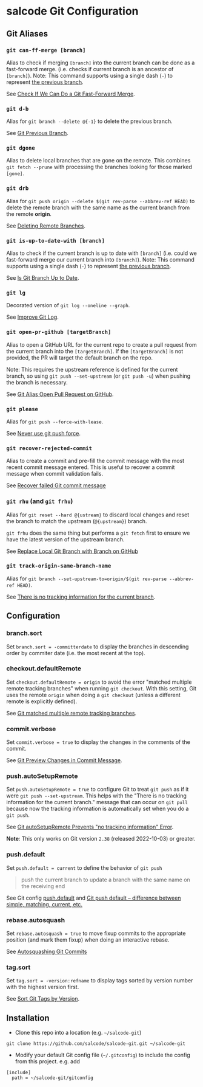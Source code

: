 # salcode Git Configuration

## Git Aliases

### `git can-ff-merge [branch]`

Alias to check if merging `[branch]` into the current branch can be done as a fast-forward merge. (i.e. checks if current branch is an ancestor of `[branch]`). Note: This command supports using a single dash (`-`) to represent [the previous branch](https://salferrarello.com/git-previous-branch/).

See [Check If We Can Do a Git Fast-Forward Merge](https://salferrarello.com/check-can-do-git-fast-forward-merge/).

### `git d-b`

Alias for `git branch --delete @{-1}` to delete the previous branch.

See [Git Previous Branch](https://salferrarello.com/git-previous-branch/).

### `git dgone`

Alias to delete local branches that are gone on the remote. This combines `git fetch --prune` with processing the branches looking for those marked `[gone]`.

### `git drb`

Alias for `git push origin --delete $(git rev-parse --abbrev-ref HEAD)` to delete the remote branch with the same name as the current branch from the remote **origin**.

See [Deleting Remote Branches](https://git-scm.com/book/en/v2/Git-Branching-Remote-Branches#_delete_branches).

### `git is-up-to-date-with [branch]`

Alias to check if the current branch is up to date with `[branch]` (i.e. could we fast-forward merge our current branch into `[branch]`). Note: This command supports using a single dash (`-`) to represent [the previous branch](https://salferrarello.com/git-previous-branch/).

See [Is Git Branch Up to Date](https://salferrarello.com/is-git-branch-up-to-date/).

### `git lg`

Decorated version of `git log --oneline --graph`.

See [Improve Git Log](https://salferrarello.com/improve-git-log/).

### `git open-pr-github [targetBranch]`

Alias to open a GitHub URL for the current repo to create a pull request from the current branch into the `[targetBranch]`. If the `[targetBranch]` is not provided, the PR will target the default branch on the repo.

Note: This requires the upstream reference is defined for the current branch, so using `git push --set-upstream` (or `git push -u`) when pushing the branch is necessary.

See [Git Alias Open Pull Request on GitHub](https://salferrarello.com/git-alias-open-pull-request-github/).

### `git please`

Alias for `git push --force-with-lease`.

See [Never use git push force](https://salferrarello.com/never-git-push-force/).

### `git recover-rejected-commit`

Alias to create a commit and pre-fill the commit message with the most recent commit message entered. This is useful to recover a commit message when commit validation fails.

See [Recover failed Git commit message](https://salferrarello.com/recover-failed-git-commit-message/)

### `git rhu` (and `git frhu`)

Alias for `git reset --hard @{ustream}` to discard local changes and reset the branch to match the upstream (`@{upstream}`) branch.

`git frhu` does the same thing but performs a `git fetch` first to ensure we have the latest version of the upstream branch.

See [Replace Local Git Branch with Branch on GitHub](https://salferrarello.com/replace-local-git-branch-with-branch-on-github)

### `git track-origin-same-branch-name`

Alias for `git branch --set-upstream-to=origin/$(git rev-parse --abbrev-ref HEAD)`.

See [There is no tracking information for the current branch](https://salferrarello.com/there-is-no-tracking-information-for-the-current-branch/).

## Configuration

### branch.sort

Set `branch.sort = -committerdate` to display the branches in descending order by commiter date (i.e. the most recent at the top).

### checkout.defaultRemote

Set `checkout.defaultRemote = origin` to avoid the error "matched multiple remote tracking branches" when running `git checkout`. With this setting, Git uses the remote `origin` when doing a `git checkout` (unless a different remote is explicitly defined).

See [Git matched multiple remote tracking branches](https://salferrarello.com/git-matched-multiple-remote-tracking-branches/).

### commit.verbose

Set `commit.verbose = true` to display the changes in the comments of the commit.

See [Git Preview Changes in Commit Message](https://salferrarello.com/git-preview-changes-in-commit-message/).

### push.autoSetupRemote

Set `push.autoSetupRemote = true` to configure Git to treat `git push` as if it were `git push --set-upstream`. This helps with the "There is no tracking information for the current branch." message that can occur on `git pull` because now the tracking information is automatically set when you do a `git push`.

See [Git autoSetupRemote Prevents "no tracking information" Error](https://salferrarello.com/git-autosetupremote-prevent-no-tracking-information).

**Note**: This only works on Git version `2.38` (released 2022-10-03) or greater.

### push.default

Set `push.default = current` to define the behavior of `git push`

> push the current branch to update a branch with the same name on the receiving end

See Git config [push.default](https://git-scm.com/docs/git-config#Documentation/git-config.txt-pushdefault) and [Git push default – difference between simple, matching, current, etc.](https://rakhesh.com/coding/git-push-default/)

### rebase.autosquash

Set `rebase.autosquash = true` to move fixup commits to the appropriate position (and mark them fixup) when doing an interactive rebase.

See [Autosquashing Git Commits](https://thoughtbot.com/blog/autosquashing-git-commits)

### tag.sort

Set `tag.sort = -version:refname` to display tags sorted by version number with the highest version first.

See [Sort Git Tags by Version](https://salferrarello.com/sort-git-tags-by-version/).

## Installation

- Clone this repo into a location (e.g. `~/salcode-git`)  
```
git clone https://github.com/salcode/salcode-git.git ~/salcode-git
```
- Modify your default Git config file (`~/.gitconfig`) to include the config from this project. e.g. add  
```
[include]
  path = ~/salcode-git/gitconfig
```
